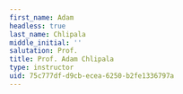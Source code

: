 ```yaml
---
first_name: Adam
headless: true
last_name: Chlipala
middle_initial: ''
salutation: Prof.
title: Prof. Adam Chlipala
type: instructor
uid: 75c777df-d9cb-ecea-6250-b2fe1336797a
---
```

